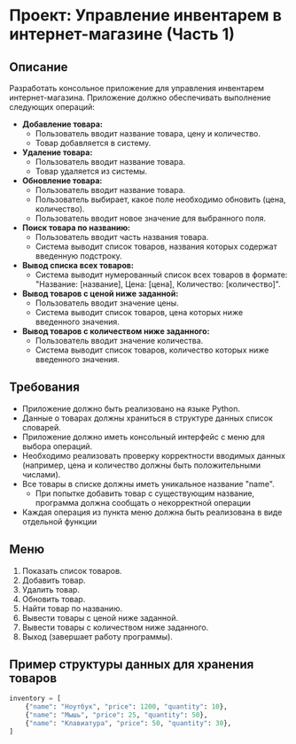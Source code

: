 # Проект: Управление инвентарем в интернет-магазине (Часть 1)

## Описание

Разработать консольное приложение для управления инвентарем интернет-магазина. Приложение должно обеспечивать выполнение следующих операций:

* **Добавление товара:**
    * Пользователь вводит название товара, цену и количество.
    * Товар добавляется в систему.
* **Удаление товара:**
    * Пользователь вводит название товара.
    * Товар удаляется из системы.
* **Обновление товара:**
    * Пользователь вводит название товара.
    * Пользователь выбирает, какое поле необходимо обновить (цена, количество).
    * Пользователь вводит новое значение для выбранного поля.
* **Поиск товара по названию:**
    * Пользователь вводит часть названия товара.
    * Система выводит список товаров, названия которых содержат введенную подстроку.
* **Вывод списка всех товаров:**
    * Система выводит нумерованный список всех товаров в формате: "Название: [название], Цена: [цена], Количество: [количество]".
* **Вывод товаров с ценой ниже заданной:**
    * Пользователь вводит значение цены.
    * Система выводит список товаров, цена которых ниже введенного значения.
* **Вывод товаров с количеством ниже заданного:**
    * Пользователь вводит значение количества.
    * Система выводит список товаров, количество которых ниже введенного значения.

## Требования

* Приложение должно быть реализовано на языке Python.
* Данные о товарах должны храниться в структуре данных список словарей.
* Приложение должно иметь консольный интерфейс с меню для выбора операций.
* Необходимо реализовать проверку корректности вводимых данных (например, цена и количество должны быть положительными числами).
* Все товары в списке должны иметь уникальное название "name". 
  * При попытке добавить товар с существующим название, программа должна сообщать о некорректной операции
* Каждая операция из пункта меню должна быть реализована в виде отдельной функции

## Меню

1. Показать список товаров.
2. Добавить товар.
3. Удалить товар.
4. Обновить товар.
5. Найти товар по названию.
6. Вывести товары с ценой ниже заданной.
7. Вывести товары с количеством ниже заданного.
8. Выход (завершает работу программы).

## Пример структуры данных для хранения товаров

```python
inventory = [
    {"name": "Ноутбук", "price": 1200, "quantity": 10},
    {"name": "Мышь", "price": 25, "quantity": 50},
    {"name": "Клавиатура", "price": 50, "quantity": 30},
]